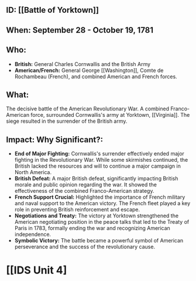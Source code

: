 ## ID: [[Battle of Yorktown]] 
## When: September 28 - October 19, 1781

## Who:
* **British:** General Charles Cornwallis and the British Army
* **American/French:** General George [[Washington]], Comte de Rochambeau (French), and combined American and French forces.

## What:
The decisive battle of the American Revolutionary War. A combined Franco-American force,  surrounded Cornwallis's army at Yorktown, [[Virginia]].  The siege resulted in the surrender of the British army.

## Impact: Why Significant?:
* **End of Major Fighting:** Cornwallis's surrender effectively ended major fighting in the Revolutionary War.  While some skirmishes continued, the British lacked the resources and will to continue a major campaign in North America.
* **British Defeat:**  A major British defeat, significantly impacting British morale and public opinion regarding the war.  It showed the effectiveness of the combined Franco-American strategy.
* **French Support Crucial:**  Highlighted the importance of French military and naval support to the American victory.  The French fleet played a key role in preventing British reinforcement and escape.
* **Negotiations and Treaty:** The victory at Yorktown strengthened the American negotiating position in the peace talks that led to the Treaty of Paris in 1783, formally ending the war and recognizing American independence.
* **Symbolic Victory:** The battle became a powerful symbol of American perseverance and the success of the revolutionary cause.


# [[IDS Unit 4]

